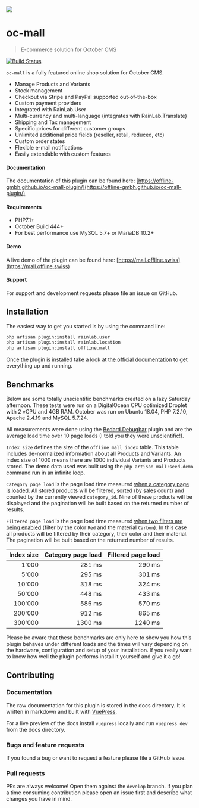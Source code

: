 <p align="center"> 
	<img style="max-width: 100%; margin: 2rem auto; display: block;" src="https://user-images.githubusercontent.com/8600029/52163618-c3bf3d80-26e4-11e9-870c-427401a27937.jpeg">
</p>


# oc-mall

> E-commerce solution for October CMS

[![Build Status](https://travis-ci.org/OFFLINE-GmbH/oc-mall-plugin.svg?branch=develop)](https://travis-ci.org/OFFLINE-GmbH/oc-mall-plugin)

`oc-mall` is a fully featured online shop solution for October CMS.

* Manage Products and Variants
* Stock management
* Checkout via Stripe and PayPal supported out-of-the-box
* Custom payment providers 
* Integrated with RainLab.User
* Multi-currency and multi-language (integrates with RainLab.Translate)
* Shipping and Tax management
* Specific prices for different customer groups
* Unlimited additional price fields (reseller, retail, reduced, etc)
* Custom order states
* Flexible e-mail notifications
* Easily extendable with custom features

#### Documentation
The documentation of this plugin can be found here:
[https://offline-gmbh.github.io/oc-mall-plugin/](https://offline-gmbh.github.io/oc-mall-plugin/)

#### Requirements

* PHP7.1+
* October Build 444+
* For best performance use MySQL 5.7+ or MariaDB 10.2+

#### Demo

A live demo of the plugin can be found here:
[https://mall.offline.swiss](https://mall.offline.swiss)

#### Support

For support and development requests please file an issue on GitHub.

## Installation

The easiest way to get you started is by using the command line:

```bash
php artisan plugin:install rainlab.user
php artisan plugin:install rainlab.location
php artisan plugin:install offline.mall
``` 

Once the plugin is installed take a look at
[the official documentation](https://offline-gmbh.github.io/oc-mall-plugin/)
to get everything up and running.

## Benchmarks

Below are some totally unscientific benchmarks created on a lazy Saturday afternoon. 
These tests were run on a DigitalOcean CPU optimized Droplet with 2 vCPU and 4GB RAM.
October was run on Ubuntu 18.04, PHP 7.2.10, Apache 2.4.19 and MySQL 5.7.24.

All measurements were done using the [Bedard.Debugbar](https://octobercms.com/plugin/bedard-debugbar) 
plugin and are the average load time over 10 page loads (I told you they were unscientific!).
 
`Index size` defines the size of the `offline_mall_index` table. This table includes de-normalized 
information about all Products and Variants. An index size of 1000 means there are 1000 
individual Variants and Products stored. The demo data used was built using the 
 `php artisan mall:seed-demo` command run in an infinite loop.

`Category page load` is the page load time measured
[when a category page is loaded](https://mall.offline.swiss/en/category/bikes/mountainbikes?sort=bestseller). 
All stored products will be filtered, sorted (by sales count) and counted by the currently viewed `category_id`.
Nine of these products will be displayed and the pagination will be built based on the returned number
of results.

`Filtered page load` is the page load time measured
[when two filters are being enabled](https://mall.offline.swiss/en/category/bikes/mountainbikes?material=carbon&color=darker-red&sort=bestseller)
 (filter by the color `Red` and the material `Carbon`). In this case all products
will be filtered by their category, their color and their material. The pagination
will be built based on the returned number of results.

| Index size | Category page load | Filtered page load |
| ---------: | -----------------: | -----------------: |
|      1'000 |             281 ms |             290 ms |
|      5'000 |             295 ms |             301 ms |
|     10'000 |             318 ms |             324 ms |
|     50'000 |             448 ms |             433 ms |
|    100'000 |             586 ms |             570 ms |
|    200'000 |             912 ms |             865 ms |
|    300'000 |            1300 ms |            1240 ms |

Please be aware that these benchmarks are only here to show you how this plugin
behaves under different loads and the times will vary depending on the
hardware, configuration and setup of your installation. If you really want to know how well
the plugin performs install it yourself and give it a go!


## Contributing

### Documentation

The raw documentation for this plugin is stored in the docs directory. It is written in markdown and built with 
[VuePress](https://vuepress.vuejs.org/).

For a live preview of the docs install `vuepress` locally and run `vuepress dev` from the docs directory.

### Bugs and feature requests

If you found a bug or want to request a feature please file a GitHub issue.

### Pull requests

PRs are always welcome! Open them against the `develop` branch.
If you plan a time consuming contribution please open an issue first and describe what changes you have in mind. 
